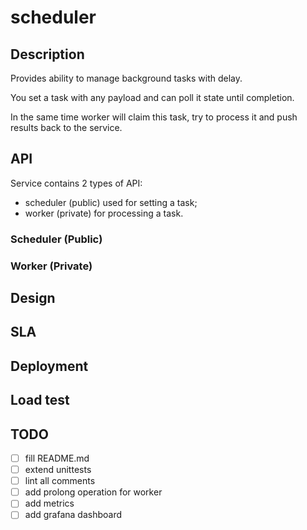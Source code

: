 # scheduler

## Description

Provides ability to manage background tasks with delay.

You set a task with any payload and can poll it state until completion.

In the same time worker will claim this task, try to process it and push results back to the service.

## API
Service contains 2 types of API:
- scheduler (public) used for setting a task;
- worker (private) for processing a task.
### Scheduler (Public)

### Worker (Private)

## Design

## SLA

## Deployment

## Load test

## TODO
- [ ] fill README.md
- [ ] extend unittests
- [ ] lint all comments
- [ ] add prolong operation for worker
- [ ] add metrics
- [ ] add grafana dashboard
